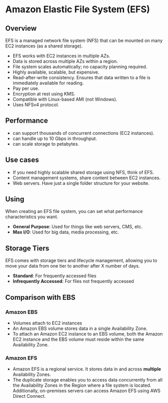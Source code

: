 # Amazon Elastic File System (EFS)

## Overview

EFS is a managed network file system (NFS) that can be mounted on many EC2 instances (as a shared storage).

- EFS works with EC2 instances in multiple AZs.
- Data is stored across multiple AZs within a region.
- File system scales automatically; no capacity planning required.
- Highly available, scalable, but expensive.
- Read-after-write consistency. Ensures that data written to a file is immediately available for reading.
- Pay per use.
- Encryption at rest using KMS.
- Compatible with Linux-based AMI (not Windows).
- Uses NFSv4 protocol.

## Performance

- can support thousands of concurrent connections (EC2 instances).
- can handle up to 10 Gbps in throughput.
- can scale storage to petabytes.


## Use cases

- If you need highly scalable shared storage using NFS, think of EFS.
- Content management systems, share content between EC2 instances.
- Web servers. Have just a single folder structure for your website.


## Using

When creating an EFS file system, you can set what performance characteristics you want.

- **General Purpose**: Used for things like web servers, CMS, etc.
- **Max I/O**: Used for big data, media processing, etc.


## Storage Tiers

EFS comes with storage tiers and lifecycle management, allowing you to move your data from one tier to another after X number of days.

- **Standard**: For frequently accessed files
- **Infrequently Accessed**: For files not frequently accessed


## Comparison with EBS

### Amazon EBS

- Volumes attach to EC2 instances
- An Amazon EBS volume stores data in a single Availability Zone. 
- To attach an Amazon EC2 instance to an EBS volume, both the Amazon EC2 instance and the EBS volume must reside within the same Availability Zone.

### Amazon EFS

- Amazon EFS is a regional service. It stores data in and across **multiple** Availability Zones. 
- The duplicate storage enables you to access data concurrently from all the Availability Zones in the Region where a file system is located. Additionally, on-premises servers can access Amazon EFS using AWS Direct Connect.